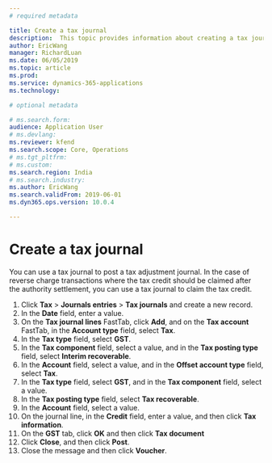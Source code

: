 ```yaml
---
# required metadata

title: Create a tax journal
description:  This topic provides information about creating a tax journal.
author: EricWang
manager: RichardLuan
ms.date: 06/05/2019
ms.topic: article
ms.prod: 
ms.service: dynamics-365-applications
ms.technology: 

# optional metadata

# ms.search.form: 
audience: Application User
# ms.devlang: 
ms.reviewer: kfend
ms.search.scope: Core, Operations
# ms.tgt_pltfrm: 
# ms.custom: 
ms.search.region: India
# ms.search.industry: 
ms.author: EricWang
ms.search.validFrom: 2019-06-01
ms.dyn365.ops.version: 10.0.4

---
```


# Create a tax journal

You can use a tax journal to post a tax adjustment journal. In the case of reverse charge transactions where the tax credit should be claimed after the authority settlement, you can use a tax journal to claim the tax credit.

1. Click **Tax** \> **Journals entries** \> **Tax journals** and create a new record.
2. In the **Date** field, enter a value.
3. On the **Tax journal lines** FastTab, click **Add**, and on the **Tax account** FastTab, in the **Account type** field, select **Tax**.
4. In the **Tax type** field, select **GST**.
5. In the **Tax component** field, select a value, and in the **Tax posting type** field, select **Interim recoverable**.
6. In the **Account** field, select a value, and in the **Offset account type** field, select **Tax**.
7. In the **Tax type** field, select **GST**, and in the **Tax component** field, select a value.
8. In the **Tax posting type** field, select **Tax recoverable**.
9. In the **Account** field, select a value.
10. On the journal line, in the **Credit** field, enter a value, and then click **Tax information**.
11. On the **GST** tab, click **OK** and then click **Tax document**
12. Click **Close**, and then click **Post**.
13. Close the message and then click **Voucher**.
